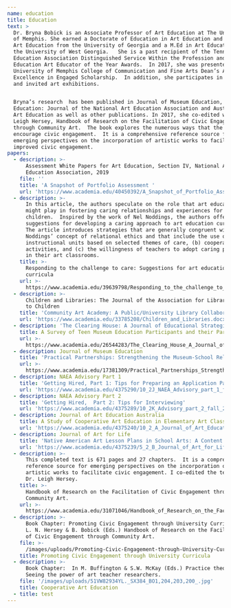 ```yaml
---
name: education
title: Education
text: >
  Dr. Bryna Bobick is an Associate Professor of Art Education at The University
  of Memphis. She earned a Doctorate of Education in Art Education and a BFA in
  Art Education from the University of Georgia and a M.Ed in Art Education from
  the University of West Georgia.   She is a past recipient of the Tennessee Art
  Education Association Distinguished Service Within the Profession and Higher
  Education Art Educator of the Year Awards.  In 2017, she was presented the
  University of Memphis College of Communication and Fine Arts Dean’s Award for
  Excellence in Engaged Scholarship.  In addition, she participates in juried
  and invited art exhibitions.  


  Bryna’s research  has been published in Journal of Museum Education, Art
  Education: Journal of the National Art Education Association and Australian
  Art Education as well as other publications. In 2017, she co-edited with Dr.
  Leigh Hersey, Handbook of Research on the Facilitation of Civic Engagement
  through Community Art.  The book explores the numerous ways that the arts can
  encourage civic engagement.  It is a comprehensive reference source for
  emerging perspectives on the incorporation of artistic works to facilitate
  improved civic engagement.
papers:
  - description: >-
      Assessment White Papers for Art Education, Section IV, National Art
      Education Association, 2019
    file: ''
    title: 'A Snapshot of Portfolio Assessment '
    url: 'https://www.academia.edu/40450392/A_Snapshot_of_Portfolio_Assessment'
  - description: >-
      In this article, the authors speculate on the role that art education
      might play in fostering caring relationships and experiences for
      children.  Inspired by the work of Nel Noddings, the authors offer
      suggestions for developing a caring approach to art education curricula.
      The article introduces strategies that are generally congruent with
      Noddings’ concept of relational ethics and that include the use of (a)
      instructional units based on selected themes of care, (b) cooperative art
      activities, and (c) the willingness of teachers to adopt caring personas
      in their art classrooms.
    title: >-
      Responding to the challenge to care: Suggestions for art education
      curricula
    url: >-
      https://www.academia.edu/39639798/Responding_to_the_challenge_to_care_Suggestions_for_art_education_curricula
  - description: >-
      Children and Libraries: The Journal of the Association for Library Service
      to Children
    title: 'Community Art Academy: A Public/University Library Collaboration'
    url: 'https://www.academia.edu/33785208/Children_and_Libraries.docx'
  - description: 'The Clearing House: A Journal of Educational Strategies, Issues and Ideas '
    title: A Survey of Teen Museum Education Participants and their Parents
    url: >-
      https://www.academia.edu/26544283/The_Clearing_House_A_Journal_of_Educational_Strategies_Issues_and_Ideas_A_Survey_of_Teen_Museum_Education_Participants_and_their_Parents
  - description: Journal of Museum Education
    title: 'Practical Partnerships: Strengthening the Museum-School Relationship'
    url: >-
      https://www.academia.edu/17381309/Practical_Partnerships_Strengthening_the_Museum-School_Relationship
  - description: NAEA Advisory Part 1
    title: 'Getting Hired, Part 1: Tips for Preparing an Application Packet'
    url: 'https://www.academia.edu/4375290/10_2J_NAEA_Advisory_part_1_fall_2012'
  - description: NAEA Advisory Part 2
    title: 'Getting Hired,  Part 2: Tips for Interviewing'
    url: 'https://www.academia.edu/4375289/10_2K_Advisory_part_2_fall_2012'
  - description: Journal of Art Education Australia
    title: A Study of Cooperative Art Education in Elementary Art Classrooms
    url: 'https://www.academia.edu/4375240/10_2_A_Journal_of_Art_Education_Australia'
  - description: Journal of Art for Life
    title: 'Native American Art Lesson Plans in School Arts: A Content Analysis '
    url: 'https://www.academia.edu/4375239/5_2_B_Journal_of_Art_for_Life'
  - description: >-
      This completed text is 671 pages and 27 chapters.  It is a comprehensive
      reference source for emerging perspectives on the incorporation of
      artistic works to facilitate civic engagement. I co-edited the text with
      Dr. Leigh Hersey.
    title: >-
      Handbook of Research on the Facilitation of Civic Engagement through
      Community Art.
    url: >-
      https://www.academia.edu/31071046/Handbook_of_Research_on_the_Facilitation_of_Civic_Engagement_through_Community_Art
  - description: >-
      Book Chapter: Promoting Civic Engagement through University Curricula.  In
      L. N. Hersey & B. Bobick (Eds.) Handbook of Research on the Facilitation
      of Civic Engagement through Community Art. 
    file: >-
      /images/uploads/Promoting-Civic-Engagement-through-University-Curricula.pdf
    title: Promoting Civic Engagement through University Curricula
  - description: >-
      Book Chapter:  In M. Buffington & S.W. McKay (Eds.) Practice theory:
      Seeing the power of art teacher researchers.  
    file: '/images/uploads/51VW82934YL._SX384_BO1,204,203,200_.jpg'
    title: Cooperative Art Education
  - title: test
---
```



